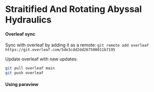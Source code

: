 # Straitified And Rotating Abyssal Hydraulics


#### Overleaf sync

Sync with overleaf by adding it as a remote: `git remote add overleaf https://git.overleaf.com/5de3cdd2dd267500011b7195`

Update overleaf with new updates:
```bash
git pull overleaf main
git push overleaf
```

#### Using paraview
